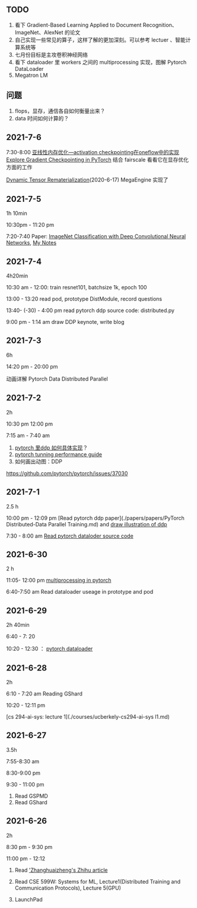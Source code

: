 ## TODO
1. 看下 Gradient-Based Learning Applied to Document Recognition、 ImageNet、AlexNet 的论文
2. 自己实现一些常见的算子，这样了解的更加深刻。可以参考 lectuer 、智能计算系统等
3. 七月份目标是主攻卷积神经网络
4. 看下 dataloader 里 workers 之间的 multiprocessing 实现，图解 Pytorch DataLoader
6. Megatron LM

## 问题
1. flops，显存，通信各自如何衡量出来？
2. data 时间如何计算的？

## 2021-7-6
7:30-8:00
[亚线性内存优化—activation checkpointing在oneflow中的实现](https://zhuanlan.zhihu.com/p/373662730)
[Explore Gradient Checkpointing in PyTorch](https://qywu.github.io/2019/05/22/explore-gradient-checkpointing.html)
结合 fairscale 看看它在显存优化方面的工作

[Dynamic Tensor Rematerialization](https://arxiv.org/abs/2006.09616)(2020-6-17) MegaEngine 实现了

## 2021-7-5
1h 10min

10:30pm - 11:20 pm

7:20-7:40
Paper: [ImageNet Classification with Deep Convolutional Neural Networks](http://www.cs.toronto.edu/~fritz/absps/imagenet.pdf), [My Notes](imagenet-classification-with-deep-convolutional-neural-networks.md)

## 2021-7-4
4h20min

10:30 am - 12:00: train resnet101, batchsize 1k, epoch 100

13:00 - 13:20 
read pod, prototype DistModule, record questions

13:40- (-30) - 4:00 pm
read pytorch ddp source code: distributed.py

9:00 pm - 1:14 am 
draw DDP keynote, write blog

## 2021-7-3
6h

14:20 pm - 20:00 pm

动画详解 Pytorch Data Distributed Parallel

## 2021-7-2
2h

10:30 pm 12:00 pm

7:15 am - 7:40 am

1. [pytorch 里ddp 如何具体实现](https://pytorch.org/docs/stable/notes/ddp.html)？
2. [pytorch tunning performance guide](https://pytorch.org/tutorials/recipes/recipes/tuning_guide.html)
2. 如何画出动图：DDP

https://github.com/pytorch/pytorch/issues/37030

## 2021-7-1
2.5 h

10:00 pm - 12:09 pm
[Read pytorch ddp paper](./papers/papers/PyTorch Distributed-Data Parallel Training.md) and [draw illustration of ddp]()

7:30 - 8:00 am
[Read pytorch dataloder source code](./framworks/DataLoader.md)

## 2021-6-30
2 h

11:05- 12:00 pm
[multiprocessing in pytorch](./frameworks/multiprocessing.md)

6:40-7:50 am Read dataloader useage in prototype and pod

## 2021-6-29
2h 40min

6:40 - 7: 20 

10:20 - 12:30 ： [pytorch dataloader](./framworks/DataLoader.md)

## 2021-6-28
2h

6:10 - 7:20 am
Reading GShard

10:20 -  12:11 pm

[cs 294-ai-sys: lecture 1](./courses/ucberkely-cs294-ai-sys
l1.md)

## 2021-6-27
3.5h

7:55-8:30 am

8:30-9:00 pm

9:30 - 11:00 pm

1. Read GSPMD
2. Read GShard

## 2021-6-26
2h

8:30 pm -  9:30 pm

11:00 pm - 12:12

1. Read ['Zhanghuaizheng's Zhihu article](https://www.zhihu.com/question/315611053/answer/676815240)

2. Read CSE 599W: Systems for ML, Lecture1(Distributed Training and Communication Protocols), Lecture 5(GPU)
3. LaunchPad
